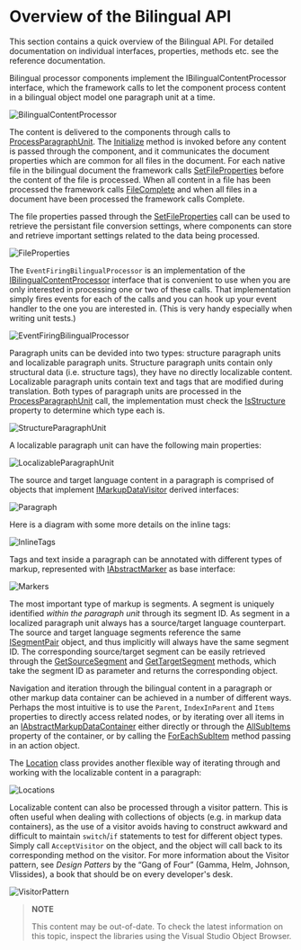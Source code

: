 Overview of the Bilingual API
==

This section contains a quick overview of the Bilingual API. For detailed documentation on individual interfaces, properties, methods etc. see the reference documentation.

Bilingual processor components implement the IBilingualContentProcessor interface, which the framework calls to let the component process content in a bilingual object model one paragraph unit at a time.

![BilingualContentProcessor](images/BilingualContentProcessor.png)

The content is delivered to the components through calls to [ProcessParagraphUnit](../../api/filetypesupport/Sdl.FileTypeSupport.Framework.BilingualApi.AbstractBilingualContentProcessor.yml#Sdl_FileTypeSupport_Framework_BilingualApi_AbstractBilingualContentProcessor_ProcessParagraphUnit_Sdl_FileTypeSupport_Framework_BilingualApi_IParagraphUnit_). The [Initialize](../../api/filetypesupport/Sdl.FileTypeSupport.Framework.BilingualApi.AbstractBilingualContentProcessor.yml#Sdl_FileTypeSupport_Framework_BilingualApi_AbstractBilingualContentProcessor_Initialize_Sdl_FileTypeSupport_Framework_BilingualApi_IDocumentProperties_) method is invoked before any content is passed through the component, and it communicates the document properties which are common for all files in the document. For each native file in the bilingual document the framework calls [SetFileProperties](../../api/filetypesupport/Sdl.FileTypeSupport.Framework.BilingualApi.AbstractBilingualContentProcessor.yml#Sdl_FileTypeSupport_Framework_BilingualApi_AbstractBilingualContentProcessor_SetFileProperties_Sdl_FileTypeSupport_Framework_BilingualApi_IFileProperties_) before the content of the file is processed. When all content in a file has been processed the framework calls [FileComplete](../../api/filetypesupport/Sdl.FileTypeSupport.Framework.BilingualApi.AbstractBilingualContentProcessor.yml#Sdl_FileTypeSupport_Framework_BilingualApi_AbstractBilingualContentProcessor_FileComplete) and when all files in a document have been processed the framework calls Complete.

The file properties passed through the [SetFileProperties](../../api/filetypesupport/Sdl.FileTypeSupport.Framework.BilingualApi.AbstractBilingualContentProcessor.yml#Sdl_FileTypeSupport_Framework_BilingualApi_AbstractBilingualContentProcessor_SetFileProperties_Sdl_FileTypeSupport_Framework_BilingualApi_IFileProperties_) call can be used to retrieve the persistant file conversion settings, where components can store and retrieve important settings related to the data being processed.

![FileProperties](images/FileProperties.png)

The ```EventFiringBilingualProcessor``` is an implementation of the [IBilingualContentProcessor](../../api/filetypesupport/Sdl.FileTypeSupport.Framework.BilingualApi.IBilingualContentProcessor.yml) interface that is convenient to use when you are only interested in processing one or two of these calls. That implementation simply fires events for each of the calls and you can hook up your event handler to the one you are interested in. (This is very handy especially when writing unit tests.)

![EventFiringBilingualProcessor](images/EventFiringBilingualProcessor.png)

Paragraph units can be devided into two types: structure paragraph units and localizable paragraph units. Structure paragraph units contain only structural data (i.e. structure tags), they have no directly localizable content. Localizable paragraph units contain text and tags that are modified during translation. Both types of paragraph units are processed in the [ProcessParagraphUnit](../../api/filetypesupport/Sdl.FileTypeSupport.Framework.BilingualApi.AbstractBilingualContentProcessor.yml#Sdl_FileTypeSupport_Framework_BilingualApi_AbstractBilingualContentProcessor_ProcessParagraphUnit_Sdl_FileTypeSupport_Framework_BilingualApi_IParagraphUnit_) call, the implementation must check the [IsStructure](../../api/filetypesupport/Sdl.FileTypeSupport.Framework.BilingualApi.IParagraphUnit.yml#Sdl_FileTypeSupport_Framework_BilingualApi_IParagraphUnit_IsStructure) property to determine which type each is.

![StructureParagraphUnit](images/StructureParagraphUnit.png)

A localizable paragraph unit can have the following main properties:

![LocalizableParagraphUnit](images/LocalizableParagraphUnit.png)

The source and target language content in a paragraph is comprised of objects that implement [IMarkupDataVisitor](../../api/filetypesupport/Sdl.FileTypeSupport.Framework.BilingualApi.IMarkupDataVisitor.yml) derived interfaces:

![Paragraph](images/Paragraph.png)

Here is a diagram with some more details on the inline tags:

![InlineTags](images/InlineTags.png)

Tags and text inside a paragraph can be annotated with different types of markup, represented with [IAbstractMarker](../../api/filetypesupport/Sdl.FileTypeSupport.Framework.BilingualApi.IAbstractMarker.yml) as base interface:

![Markers](images/Markers.png)

The most important type of markup is segments. A segment is uniquely identified *within the paragraph unit* through its segment ID. As segment in a localized paragraph unit always has a source/target language counterpart. The source and target language segments reference the same [ISegmentPair](../../api/filetypesupport/Sdl.FileTypeSupport.Framework.BilingualApi.ISegmentPair.yml) object, and thus implicitly will always have the same segment ID. The corresponding source/target segment can be easily retrieved through the [GetSourceSegment](../../api/filetypesupport/Sdl.FileTypeSupport.Framework.BilingualApi.IParagraphUnit.yml#Sdl_FileTypeSupport_Framework_BilingualApi_IParagraphUnit_GetSourceSegment_Sdl_FileTypeSupport_Framework_NativeApi_SegmentId_) and [GetTargetSegment](../../api/filetypesupport/Sdl.FileTypeSupport.Framework.BilingualApi.IParagraphUnit.yml#Sdl_FileTypeSupport_Framework_BilingualApi_IParagraphUnit_GetTargetSegment_Sdl_FileTypeSupport_Framework_NativeApi_SegmentId_) methods, which take the segment ID as parameter and returns the corresponding object.

Navigation and iteration through the bilingual content in a paragraph or other markup data container can be achieved in a number of different ways. Perhaps the most intuitive is to use the ```Parent```, ```IndexInParent``` and ```Items``` properties to directly access related nodes, or by iterating over all items in an [IAbstractMarkupDataContainer](../../api/filetypesupport/Sdl.FileTypeSupport.Framework.BilingualApi.IAbstractMarkupDataContainer.yml) either directly or through the [AllSubItems](../../api/filetypesupport/Sdl.FileTypeSupport.Framework.BilingualApi.IAbstractMarkupDataContainer.yml#Sdl_FileTypeSupport_Framework_BilingualApi_IAbstractMarkupDataContainer_AllSubItems) property of the container, or by calling the [ForEachSubItem](../../api/filetypesupport/Sdl.FileTypeSupport.Framework.BilingualApi.IAbstractMarkupDataContainer.yml#Sdl_FileTypeSupport_Framework_BilingualApi_IAbstractMarkupDataContainer_ForEachSubItem_System_Action_Sdl_FileTypeSupport_Framework_BilingualApi_IAbstractMarkupData__) method passing in an action object.

The [Location](../../api/filetypesupport/Sdl.FileTypeSupport.Framework.BilingualApi.Location.yml) class provides another flexible way of iterating through and working with the localizable content in a paragraph:

![Locations](images/Locations.png)

Localizable content can also be processed through a visitor pattern. This is often useful when dealing with collections of objects (e.g. in markup data containers), as the use of a visitor avoids having to construct awkward and difficult to maintain ```switch```/```if``` statements to test for different object types. Simply call ```AcceptVisitor``` on the object, and the object will call back to its corresponding method on the visitor. For more information about the Visitor pattern, see *Design Patters* by the “Gang of Four” (Gamma, Helm, Johnson, Vlissides), a book that should be on every developer's desk.

![VisitorPattern](images/VisitorPattern.png)

>**NOTE**
>
> This content may be out-of-date. To check the latest information on this topic, inspect the libraries using the Visual Studio Object Browser.